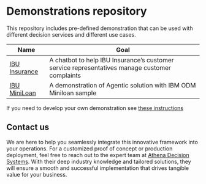 # Demonstrations repository

This repository includes pre-defined demonstration that can be used with different decision services and different use cases.


| Name | Goal |
| --- | --- |
| [IBU Insurance](./insurance.md) | A chatbot to help IBU Insurance’s customer service representatives manage customer complaints |
| [IBU MiniLoan](./miniloan.md) | A demonstration of Agentic solution with IBM ODM Miniloan sample |

If you need to develop your own demonstration see [these instructions](./build_sol.md)

## Contact us

We are here to help you seamlessly integrate this innovative framework into your operations. For a customized proof of concept or production deployment, feel free to reach out to the expert team at [Athena Decision Systems](https://athenadecisions.com/contact-us). With their deep industry knowledge and tailored solutions, they will ensure a smooth and successful implementation that drives tangible value for your business.
